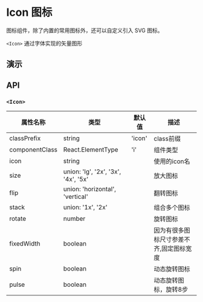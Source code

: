 # Icon 图标 [<i class="icon icon-edit2" ></i>](https://github.com/rsuite/rsuite.github.io/blob/master/src/components/icon/index.md)

图标组件，除了内置的常用图标外，还可以自定义引入 SVG 图标。

`<Icon>` 通过字体实现的矢量图形

## 演示

<!--{demo}-->


## API

### `<Icon>`

| 属性名称        | 类型                              | 默认值  | 描述                   |
|----------------|-------------------------------------|--------|----------------------|
| classPrefix    | string                              | 'icon' | class前缀              |
| componentClass | React.ElementType                   | 'i'    | 组件类型                 |
| icon           | string                              |        | 使用的icon名             |
| size           | union: 'lg', '2x', '3x', '4x', '5x' |        | 放大图标                 |
| flip           | union: 'horizontal', 'vertical'     |        | 翻转图标                 |
| stack          | union: '1x', '2x'                   |        | 组合多个图标               |
| rotate         | number                              |        | 旋转图标                 |
| fixedWidth     | boolean                             |        | 因为有很多图标尺寸参差不齐,固定图标宽度 |
| spin           | boolean                             |        | 动态旋转图标               |
| pulse          | boolean                             |        | 动态旋转图标，旋转8步          |
